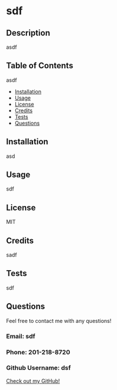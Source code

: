 # sdf

## Description 

asdf
  
## Table of Contents

asdf
- [Installation](#installation)
- [Usage](#usage)
- [License](#license)
- [Credits](#credits)
- [Tests](#tests)
- [Questions](#questions)

## Installation

asd

## Usage

sdf

## License
MIT

## Credits

sadf

## Tests

sdf

## Questions

Feel free to contact me with any questions!

### Email: sdf

### Phone: 201-218-8720

### Github Username: dsf

[Check out my GitHub!](https://github.com/justincanavanmusic/)

